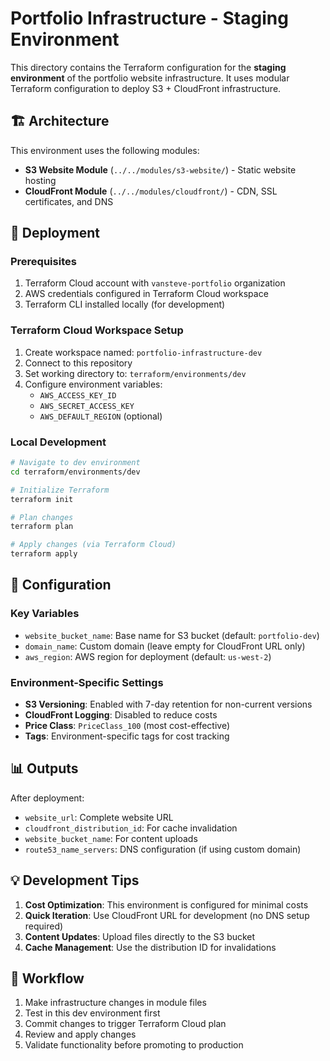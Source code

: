 # Portfolio Infrastructure - Staging Environment

This directory contains the Terraform configuration for the **staging environment** of the portfolio website infrastructure. It uses modular Terraform configuration to deploy S3 + CloudFront infrastructure.

## 🏗️ Architecture

This environment uses the following modules:
- **S3 Website Module** (`../../modules/s3-website/`) - Static website hosting
- **CloudFront Module** (`../../modules/cloudfront/`) - CDN, SSL certificates, and DNS

## 🚀 Deployment

### Prerequisites
1. Terraform Cloud account with `vansteve-portfolio` organization
2. AWS credentials configured in Terraform Cloud workspace
3. Terraform CLI installed locally (for development)

### Terraform Cloud Workspace Setup
1. Create workspace named: `portfolio-infrastructure-dev`
2. Connect to this repository
3. Set working directory to: `terraform/environments/dev`
4. Configure environment variables:
   - `AWS_ACCESS_KEY_ID`
   - `AWS_SECRET_ACCESS_KEY`
   - `AWS_DEFAULT_REGION` (optional)

### Local Development
```bash
# Navigate to dev environment
cd terraform/environments/dev

# Initialize Terraform
terraform init

# Plan changes
terraform plan

# Apply changes (via Terraform Cloud)
terraform apply
```

## 🔧 Configuration

### Key Variables
- `website_bucket_name`: Base name for S3 bucket (default: `portfolio-dev`)
- `domain_name`: Custom domain (leave empty for CloudFront URL only)
- `aws_region`: AWS region for deployment (default: `us-west-2`)

### Environment-Specific Settings
- **S3 Versioning**: Enabled with 7-day retention for non-current versions
- **CloudFront Logging**: Disabled to reduce costs
- **Price Class**: `PriceClass_100` (most cost-effective)
- **Tags**: Environment-specific tags for cost tracking

## 📊 Outputs

After deployment:
- `website_url`: Complete website URL
- `cloudfront_distribution_id`: For cache invalidation
- `website_bucket_name`: For content uploads
- `route53_name_servers`: DNS configuration (if using custom domain)

## 💡 Development Tips

1. **Cost Optimization**: This environment is configured for minimal costs
2. **Quick Iteration**: Use CloudFront URL for development (no DNS setup required)
3. **Content Updates**: Upload files directly to the S3 bucket
4. **Cache Management**: Use the distribution ID for invalidations

## 🔄 Workflow

1. Make infrastructure changes in module files
2. Test in this dev environment first
3. Commit changes to trigger Terraform Cloud plan
4. Review and apply changes
5. Validate functionality before promoting to production 